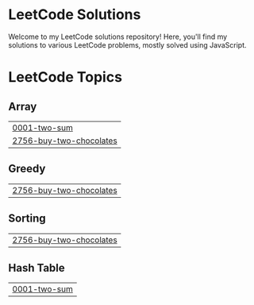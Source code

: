 # LeetCode Solutions

Welcome to my LeetCode solutions repository! Here, you'll find my solutions to various LeetCode problems, mostly solved using JavaScript.

<!---LeetCode Topics Start-->
# LeetCode Topics
## Array
|  |
| ------- |
| [0001-two-sum](https://github.com/ArmsTina/LeetCodeOnly/tree/master/0001-two-sum) |
| [2756-buy-two-chocolates](https://github.com/ArmsTina/LeetCodeOnly/tree/master/2756-buy-two-chocolates) |
## Greedy
|  |
| ------- |
| [2756-buy-two-chocolates](https://github.com/ArmsTina/LeetCodeOnly/tree/master/2756-buy-two-chocolates) |
## Sorting
|  |
| ------- |
| [2756-buy-two-chocolates](https://github.com/ArmsTina/LeetCodeOnly/tree/master/2756-buy-two-chocolates) |
## Hash Table
|  |
| ------- |
| [0001-two-sum](https://github.com/ArmsTina/LeetCodeOnly/tree/master/0001-two-sum) |
<!---LeetCode Topics End-->